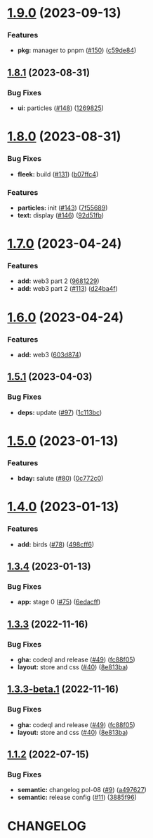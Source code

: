# [1.9.0](https://github.com/polpenaloza/react-me.com/compare/v1.8.1...v1.9.0) (2023-09-13)


### Features

* **pkg:** manager to pnpm ([#150](https://github.com/polpenaloza/react-me.com/issues/150)) ([c59de84](https://github.com/polpenaloza/react-me.com/commit/c59de84c033902ac46a7280e089d84a44f2ad56f))

## [1.8.1](https://github.com/polpenaloza/react-me.com/compare/v1.8.0...v1.8.1) (2023-08-31)


### Bug Fixes

* **ui:** particles ([#148](https://github.com/polpenaloza/react-me.com/issues/148)) ([1269825](https://github.com/polpenaloza/react-me.com/commit/1269825a8f0c46ea13ccd7fa5c5231b35d8cde61))

# [1.8.0](https://github.com/polpenaloza/react-me.com/compare/v1.7.0...v1.8.0) (2023-08-31)


### Bug Fixes

* **fleek:** build ([#131](https://github.com/polpenaloza/react-me.com/issues/131)) ([b07ffc4](https://github.com/polpenaloza/react-me.com/commit/b07ffc4cfed3f8a3f23d6e3d4ec76e3b5f4cb3e7))


### Features

* **particles:** init ([#143](https://github.com/polpenaloza/react-me.com/issues/143)) ([7f55689](https://github.com/polpenaloza/react-me.com/commit/7f5568956584e70032f8e6e84460b9c4f438a32b))
* **text:** display ([#146](https://github.com/polpenaloza/react-me.com/issues/146)) ([92d51fb](https://github.com/polpenaloza/react-me.com/commit/92d51fbaf2328446c1e707480af927c97135a703))

# [1.7.0](https://github.com/polpenaloza/react-me.com/compare/v1.6.0...v1.7.0) (2023-04-24)


### Features

* **add:** web3 part 2 ([9681229](https://github.com/polpenaloza/react-me.com/commit/968122966fddfe03566864e6dbda9517a617896f))
* **add:** web3 part 2 ([#113](https://github.com/polpenaloza/react-me.com/issues/113)) ([d24ba4f](https://github.com/polpenaloza/react-me.com/commit/d24ba4f3a5ca7d439384194a17674c68f3e051bd))

# [1.6.0](https://github.com/polpenaloza/react-me.com/compare/v1.5.1...v1.6.0) (2023-04-24)


### Features

* **add:** web3 ([603d874](https://github.com/polpenaloza/react-me.com/commit/603d8747431003e14e61f098253ce677421ed7ef))

## [1.5.1](https://github.com/polpenaloza/react-me.com/compare/v1.5.0...v1.5.1) (2023-04-03)


### Bug Fixes

* **deps:** update ([#97](https://github.com/polpenaloza/react-me.com/issues/97)) ([1c113bc](https://github.com/polpenaloza/react-me.com/commit/1c113bcd53670792b0527845b08d39d9a543f9a8))

# [1.5.0](https://github.com/polpenaloza/react-me.com/compare/v1.4.0...v1.5.0) (2023-01-13)


### Features

* **bday:** salute ([#80](https://github.com/polpenaloza/react-me.com/issues/80)) ([0c772c0](https://github.com/polpenaloza/react-me.com/commit/0c772c0649b2a7a8d5110fad27dd0214d78bdbfc))

# [1.4.0](https://github.com/polpenaloza/react-me.com/compare/v1.3.4...v1.4.0) (2023-01-13)


### Features

* **add:** birds ([#78](https://github.com/polpenaloza/react-me.com/issues/78)) ([498cff6](https://github.com/polpenaloza/react-me.com/commit/498cff6a1caf2b59959b3c7cadc962fb05349fd7))

## [1.3.4](https://github.com/polpenaloza/react-me.com/compare/v1.3.3...v1.3.4) (2023-01-13)


### Bug Fixes

* **app:** stage 0 ([#75](https://github.com/polpenaloza/react-me.com/issues/75)) ([6edacff](https://github.com/polpenaloza/react-me.com/commit/6edacff88b5d3d02c7250bd0b0424e59af0ede6f))

## [1.3.3](https://github.com/polpenaloza/react-me.com/compare/v1.3.2...v1.3.3) (2022-11-16)


### Bug Fixes

* **gha:** codeql and release ([#49](https://github.com/polpenaloza/react-me.com/issues/49)) ([fc88f05](https://github.com/polpenaloza/react-me.com/commit/fc88f05832af4c3ef6779041b49c32b93bbd5f32))
* **layout:** store and css ([#40](https://github.com/polpenaloza/react-me.com/issues/40)) ([8e813ba](https://github.com/polpenaloza/react-me.com/commit/8e813bad609171713dce1f0cc4734053e2fd8f56))

## [1.3.3-beta.1](https://github.com/polpenaloza/react-me.com/compare/v1.3.2...v1.3.3-beta.1) (2022-11-16)


### Bug Fixes

* **gha:** codeql and release ([#49](https://github.com/polpenaloza/react-me.com/issues/49)) ([fc88f05](https://github.com/polpenaloza/react-me.com/commit/fc88f05832af4c3ef6779041b49c32b93bbd5f32))
* **layout:** store and css ([#40](https://github.com/polpenaloza/react-me.com/issues/40)) ([8e813ba](https://github.com/polpenaloza/react-me.com/commit/8e813bad609171713dce1f0cc4734053e2fd8f56))

## [1.1.2](https://github.com/polpenaloza/react-me.com/compare/v1.1.1...v1.1.2) (2022-07-15)

### Bug Fixes

- **semantic:** changelog pol-08 ([#9](https://github.com/polpenaloza/react-me.com/issues/9)) ([a497627](https://github.com/polpenaloza/react-me.com/commit/a4976271a2e401488006b56348492ecf1b2e3dcc))
- **semantic:** release config ([#11](https://github.com/polpenaloza/react-me.com/issues/11)) ([3885f96](https://github.com/polpenaloza/react-me.com/commit/3885f9641eda72f17b1de9cf22434b1535f00724))

# CHANGELOG
